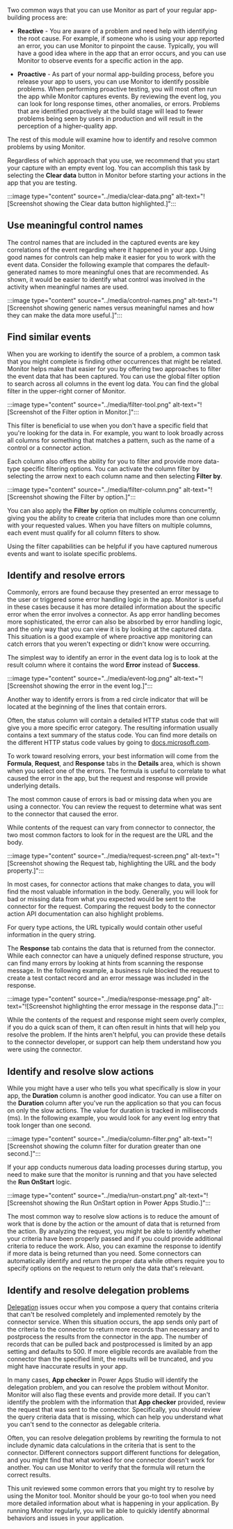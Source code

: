 Two common ways that you can use Monitor as part of your regular
app-building process are:

- **Reactive** - You are aware of a problem and need help with identifying the root cause. For example, if someone who is using your app
    reported an error, you can use Monitor to pinpoint the cause.
    Typically, you will have a good idea where in the app that an error
    occurs, and you can use Monitor to observe events for a specific action in the app.

- **Proactive** - As part of your normal app-building process,
    before you release your app to users, you can use Monitor to
    identify possible problems. When performing proactive testing, you will most
    often run the app while Monitor captures events. By
    reviewing the event log, you can look for long response times, other anomalies, or errors. Problems
    that are identified proactively at the build stage will lead to fewer problems
    being seen by users in production and will result in the perception of a
    higher-quality app.

The rest of this module will examine how to identify and resolve
common problems by using Monitor.

Regardless of which approach that you use, we recommend that you start
your capture with an empty event log. You can accomplish this task by
selecting the **Clear data** button in Monitor before starting your actions
in the app that you are testing.

:::image type="content" source="../media/clear-data.png" alt-text="![Screenshot showing the Clear data button highlighted.]":::

## Use meaningful control names

The control names that are included in the captured events are key correlations of
the event regarding where it happened in your app. Using good names for
controls can help make it easier for you to work with the event data. Consider
the following example that compares the default-generated names to
more meaningful ones that are recommended. As shown, it would be
easier to identify what control was involved in the activity when
meaningful names are used.

:::image type="content" source="../media/control-names.png" alt-text="![Screenshot showing generic names versus meaningful names and how they can make the data more useful.]":::

## Find similar events

When you are working to identify the source of a problem, a common task that you might complete is
finding other occurrences that might be related. Monitor helps make that easier for you by
offering two approaches to filter the event data that has been captured.
You can use the global filter option to search across all columns
in the event log data. You can find the global filter in the upper-right
corner of Monitor.

:::image type="content" source="../media/filter-tool.png" alt-text="![Screenshot of the Filter option in Monitor.]":::

This filter is beneficial to use when you don't have a specific field that you're
looking for the data in. For example, you want to look broadly across
all columns for something that matches a pattern, such as the name of a
control or a connector action.

Each column also offers the ability for you to filter and provide more data-type
specific filtering options. You can activate the column filter by
selecting the arrow next to each column name and then selecting **Filter by**.

:::image type="content" source="../media/filter-column.png" alt-text="![Screenshot showing the Filter by option.]":::

You can also apply the **Filter by** option on multiple columns concurrently, giving
you the ability to create criteria that includes more than one column with
your requested values. When you have filters on multiple columns,
each event must qualify for all column filters to show.

Using the filter capabilities can be helpful if you have captured numerous
events and want to isolate specific problems.

## Identify and resolve errors

Commonly, errors are found because they presented an error message
to the user or triggered some error handling logic in the app.
Monitor is useful in these cases because it has more detailed
information about the specific error when the error involves a
connector. As app error handling becomes more sophisticated, the error can also be absorbed by error handling logic, and the only way that you can view it is by looking at the captured data. This situation is a good
example of where proactive app monitoring can catch errors that
you weren't expecting or didn't know were occurring.

The simplest way to identify an error in the event data log is to look
at the result column where it contains the word **Error** instead of
**Success**.

:::image type="content" source="../media/event-log.png" alt-text="![Screenshot showing the error in the event log.]":::

Another way to identify errors is from a red circle indicator that will be located at the beginning of the lines that
contain errors.

Often, the status column will contain a detailed HTTP status code that
will give you a more specific error category. The resulting information
usually contains a text summary of the status code. You can find more
details on the different HTTP status code values by going to
[docs.microsoft.com](https://docs.microsoft.com/dotnet/api/system.net.httpstatuscode?view=net-5.0).

To work toward resolving errors, your best information will come from the
**Formula**, **Request**, and **Response** tabs in the **Details** area, which is shown when
you select one of the errors. The formula is useful to correlate to what
caused the error in the app, but the request and response will provide
underlying details.

The most common cause of errors is bad or missing data when you are using a
connector. You can review the request to determine what was sent to the
connector that caused the error.

While contents of the request can vary from connector to connector,
the two most common factors to look for in the request are the URL and
the body.

:::image type="content" source="../media/request-screen.png" alt-text="![Screenshot showing the Request tab, highlighting the URL and the body property.]":::

In most cases, for connector actions that make changes to data, you will
find the most valuable information in the body. Generally, you will
look for bad or missing data from what you expected would be sent to
the connector for the request. Comparing the request body to the
connector action API documentation can also highlight problems.

For query type actions, the URL typically would contain other useful
information in the query string.

The **Response** tab contains the data that is returned from the connector. While
each connector can have a uniquely defined response structure, you can find many
errors by looking at hints from scanning the response
message. In the following example, a business rule blocked the request
to create a test contact record and an error message was included in the
response.

:::image type="content" source="../media/response-message.png" alt-text="![Screenshot highlighting the error message in the response data.]":::

While the contents of the request and response might seem overly complex,
if you do a quick scan of them, it can often result in hints that will help you resolve the
problem. If the hints aren't helpful, you can provide these details to
the connector developer, or support can help them understand how you were
using the connector.

## Identify and resolve slow actions

While you might have a user who tells you what specifically is slow
in your app, the **Duration** column is another good indicator. You can use
a filter on the **Duration** column after you've run the application so that
you can focus on only the slow actions. The value for duration is
tracked in milliseconds (ms). In the following example, you would look for any event log
entry that took longer than one second.

:::image type="content" source="../media/column-filter.png" alt-text="![Screenshot showing the column filter for duration greater than one second.]":::

If your app conducts numerous data loading processes during startup,
you need to make sure that the monitor is running and that you have selected the **Run OnStart** logic.

:::image type="content" source="../media/run-onstart.png" alt-text="![Screenshot showing the Run OnStart option in Power Apps Studio.]":::

The most common way to resolve slow actions is to reduce the amount of
work that is done by the action or the amount of data that is returned
from the action. By analyzing the request, you might be able to identify
whether your criteria have been properly passed and if you could provide
additional criteria to reduce the work. Also, you can
examine the response to identify if more data is being returned
than you need. Some connectors can automatically identify and return the
proper data while others require you to specify options on the request
to return only the data that's relevant.

## Identify and resolve delegation problems

[Delegation](https://docs.microsoft.com/powerapps/maker/canvas-apps/delegation-overview)
issues occur when you compose a query that contains criteria that can't
be resolved completely and implemented remotely by the connector service.
When this situation occurs, the app sends only part of the criteria to the
connector to return more records than necessary and to postprocess
the results from the connector in the app. The number of records that
can be pulled back and postprocessed is limited by an app setting and
defaults to 500. If more eligible records are available from the
connector than the specified limit, the results will be truncated, and
you might have inaccurate results in your app.

In many cases, **App checker** in Power Apps Studio will identify the
delegation problem, and you can resolve the problem without Monitor.
Monitor will also flag these events and provide more detail. If you
can't identify the problem with the information that **App checker** provided,
review the request that was sent to the connector. Specifically, you should review
the query criteria data that is missing, which can help you understand
what you can't send to the connector as delegable criteria.

Often, you can resolve delegation problems by rewriting the
formula to not include dynamic data calculations in the criteria that is sent to
the connector. Different connectors support different functions for
delegation, and you might find that what worked for one connector doesn't work
for another. You can use Monitor to verify that the formula will return the
correct results.

This unit reviewed some common errors that you might
try to resolve by using the Monitor tool. Monitor should be your go-to tool
when you need more detailed information about what is happening in your
application. By running Monitor regularly, you will be able to quickly identify
abnormal behaviors and issues in your application.
